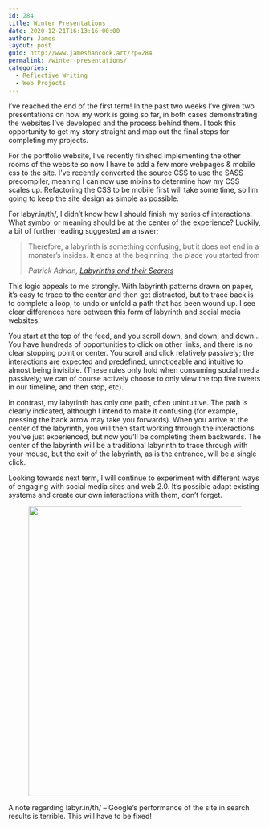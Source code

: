 ```yaml
---
id: 284
title: Winter Presentations
date: 2020-12-21T16:13:16+00:00
author: James
layout: post
guid: http://www.jameshancock.art/?p=284
permalink: /winter-presentations/
categories:
  - Reflective Writing
  - Web Projects
---
```

I&#8217;ve reached the end of the first term! In the past two weeks I&#8217;ve given two presentations on how my work is going so far, in both cases demonstrating the websites I&#8217;ve developed and the process behind them. I took this opportunity to get my story straight and map out the final steps for completing my projects.

<!--more-->

For the portfolio website, I&#8217;ve recently finished implementing the other rooms of the website so now I have to add a few more webpages & mobile css to the site. I&#8217;ve recently converted the source CSS to use the SASS precompiler, meaning I can now use mixins to determine how my CSS scales up. Refactoring the CSS to be mobile first will take some time, so I&#8217;m going to keep the site design as simple as possible.

For labyr.in/th/, I didn&#8217;t know how I should finish my series of interactions. What symbol or meaning should be at the center of the experience? Luckily, a bit of further reading suggested an answer;

<blockquote class="wp-block-quote">
  <p>
    Therefore, a labyrinth is something confusing, but it does not end in a monster’s insides. It ends at the beginning, the place you started from
  </p>
  
  <cite>Patrick Adrian, <a href="http://www.dagroup.org/pabooks/Labyrinths_and_their_secrets.pdf">Labyrinths and their Secrets</a></cite>
</blockquote>

This logic appeals to me strongly. With labyrinth patterns drawn on paper, it&#8217;s easy to trace to the center and then get distracted, but to trace back is to complete a loop, to undo or unfold a path that has been wound up. I see clear differences here between this form of labyrinth and social media websites. 

You start at the top of the feed, and you scroll down, and down, and down&#8230; You have hundreds of opportunities to click on other links, and there is no clear stopping point or center. You scroll and click relatively passively; the interactions are expected and predefined, unnoticeable and intuitive to almost being invisible. (These rules only hold when consuming social media passively; we can of course actively choose to only view the top five tweets in our timeline, and then stop, etc).

In contrast, my labyrinth has only one path, often unintuitive. The path is clearly indicated, although I intend to make it confusing (for example, pressing the back arrow may take you forwards). When you arrive at the center of the labyrinth, you will then start working through the interactions you&#8217;ve just experienced, but now you&#8217;ll be completing them backwards. The center of the labyrinth will be a traditional labyrinth to trace through with your mouse, but the exit of the labyrinth, as is the entrance, will be a single click.

Looking towards next term, I will continue to experiment with different ways of engaging with social media sites and web 2.0. It&#8217;s possible adapt existing systems and create our own interactions with them, don&#8217;t forget.<figure class="wp-block-image size-large">

<img loading="lazy" width="1024" height="578" src="http://www.jameshancock.art/wp-content/uploads/2020/12/google-performance-of-labyrinth-1-1024x578.jpg" alt="" class="wp-image-288" srcset="http://www.jameshancock.art/wp-content/uploads/2020/12/google-performance-of-labyrinth-1-1024x578.jpg 1024w, http://www.jameshancock.art/wp-content/uploads/2020/12/google-performance-of-labyrinth-1-300x169.jpg 300w, http://www.jameshancock.art/wp-content/uploads/2020/12/google-performance-of-labyrinth-1-768x434.jpg 768w, http://www.jameshancock.art/wp-content/uploads/2020/12/google-performance-of-labyrinth-1-1536x868.jpg 1536w, http://www.jameshancock.art/wp-content/uploads/2020/12/google-performance-of-labyrinth-1.jpg 1912w" sizes="(max-width: 767px) 89vw, (max-width: 1000px) 54vw, (max-width: 1071px) 543px, 580px" /> </figure> 

A note regarding labyr.in/th/ &#8211; Google&#8217;s performance of the site in search results is terrible. This will have to be fixed!